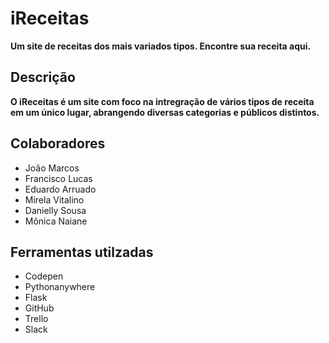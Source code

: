 # iReceitas

**Um site de receitas dos mais variados tipos. Encontre sua receita aqui.**

## Descrição

**O iReceitas é um site com foco na intregração de vários tipos de receita em um único lugar, abrangendo diversas categorias e públicos distintos.**

## Colaboradores

- João Marcos
- Francisco Lucas
- Eduardo Arruado
- Mirela Vitalino
- Danielly Sousa
- Mônica Naiane

## Ferramentas utilzadas

- Codepen
- Pythonanywhere 
- Flask
- GitHub
- Trello
- Slack

